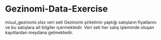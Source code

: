 # Gezinomi-Data-Exercise


miuul_gezinomi.xlsx veri seti Gezinomi şirketinin yaptığı satışların fiyatlarını ve bu
satışlara ait bilgiler içermektedir. Veri seti her satış işleminde oluşan kayıtlardan
meydana gelmektedir.

